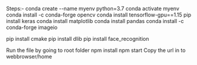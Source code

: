 Steps:-
conda create --name myenv python=3.7
conda activate myenv
conda install -c conda-forge opencv
conda install tensorflow-gpu==1.15
pip install keras 
conda install matplotlib
conda install pandas
conda install -c conda-forge imageio

pip install cmake
pip install dlib
pip install face_recognition

Run the file by going to root folder
npm install
npm start
Copy the url in to webbrowser/home
